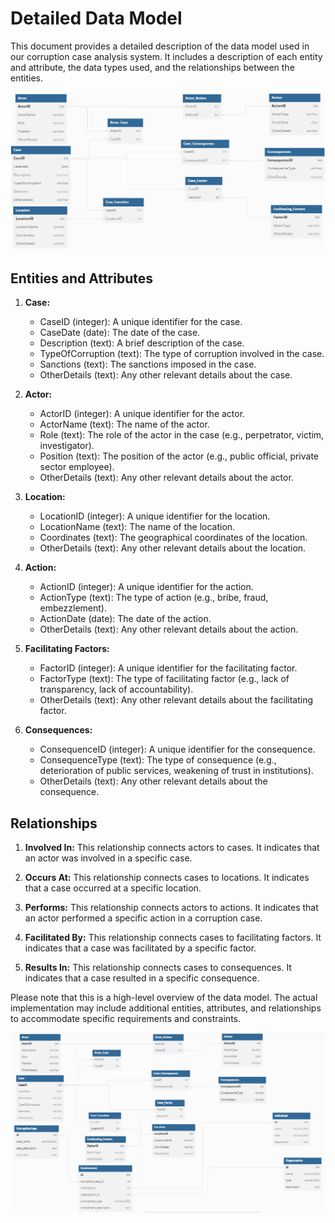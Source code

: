 # Detailed Data Model

This document provides a detailed description of the data model used in our corruption case analysis system. It includes a description of each entity and attribute, the data types used, and the relationships between the entities.

![Data Model Diagram 1](dataModel.png)

## Entities and Attributes

1. **Case:** 
    - CaseID (integer): A unique identifier for the case.
    - CaseDate (date): The date of the case.
    - Description (text): A brief description of the case.
    - TypeOfCorruption (text): The type of corruption involved in the case.
    - Sanctions (text): The sanctions imposed in the case.
    - OtherDetails (text): Any other relevant details about the case.

2. **Actor:** 
    - ActorID (integer): A unique identifier for the actor.
    - ActorName (text): The name of the actor.
    - Role (text): The role of the actor in the case (e.g., perpetrator, victim, investigator).
    - Position (text): The position of the actor (e.g., public official, private sector employee).
    - OtherDetails (text): Any other relevant details about the actor.

3. **Location:** 
    - LocationID (integer): A unique identifier for the location.
    - LocationName (text): The name of the location.
    - Coordinates (text): The geographical coordinates of the location.
    - OtherDetails (text): Any other relevant details about the location.

4. **Action:** 
    - ActionID (integer): A unique identifier for the action.
    - ActionType (text): The type of action (e.g., bribe, fraud, embezzlement).
    - ActionDate (date): The date of the action.
    - OtherDetails (text): Any other relevant details about the action.

5. **Facilitating Factors:**
    - FactorID (integer): A unique identifier for the facilitating factor.
    - FactorType (text): The type of facilitating factor (e.g., lack of transparency, lack of accountability).
    - OtherDetails (text): Any other relevant details about the facilitating factor.

6. **Consequences:**
    - ConsequenceID (integer): A unique identifier for the consequence.
    - ConsequenceType (text): The type of consequence (e.g., deterioration of public services, weakening of trust in institutions).
    - OtherDetails (text): Any other relevant details about the consequence.

## Relationships

1. **Involved In:** This relationship connects actors to cases. It indicates that an actor was involved in a specific case.

2. **Occurs At:** This relationship connects cases to locations. It indicates that a case occurred at a specific location.

3. **Performs:** This relationship connects actors to actions. It indicates that an actor performed a specific action in a corruption case.

4. **Facilitated By:** This relationship connects cases to facilitating factors. It indicates that a case was facilitated by a specific factor.

5. **Results In:** This relationship connects cases to consequences. It indicates that a case resulted in a specific consequence.

Please note that this is a high-level overview of the data model. The actual implementation may include additional entities, attributes, and relationships to accommodate specific requirements and constraints.

![Data Model Diagram 2](dataModel2.png)
